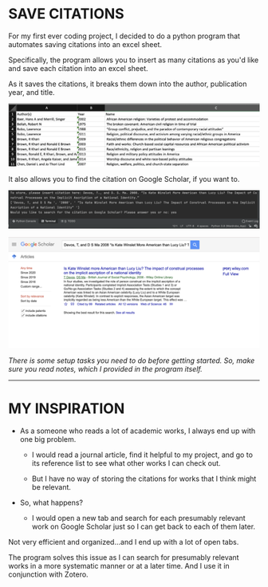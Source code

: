 # SAVE CITATIONS

For my first ever coding project, I decided to do a python program that automates saving citations into an excel sheet.

Specifically, the program allows you to insert as many citations as you'd like and save each citation into an excel sheet. 

As it saves the citations, it breaks them down into the author, publication year, and title.
  
  
![GitHub Logo](https://github.com/cam-owen/save_citations/blob/master/Screen%20Shot%202020-06-27%20at%204.21.03%20PM.png)


It also allows you to find the citation on Google Scholar, if you want to.

![GitHub Logo](https://github.com/cam-owen/save_citations/blob/master/Screen%20Shot%202.png)


![GitHub Logo](https://github.com/cam-owen/save_citations/blob/master/Screen%20Shot%203.png)


*There is some setup tasks you need to do before getting started. So, make sure you read notes, which I provided in the program itself.*

---


# MY INSPIRATION

* As a someone who reads a lot of academic works, I always end up with one big problem. 

  * I would read a journal article, find it helpful to my project, and go to its reference list to see what other works I can check out. 

  * But I have no way of storing the citations for works that I think might be relevant. 


* So, what happens? 

  * I would open a new tab and search for each presumably relevant work on Google Scholar just so I can get back to each of them later.


Not very efficient and organized...and I end up with a lot of open tabs. 


The program solves this issue as I can search for presumably relevant works in a more systematic manner or at a later time. And I use it in conjunction with Zotero. 
